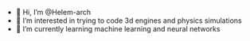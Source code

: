 - 👋 Hi, I’m @Helem-arch
- 👀 I’m interested in trying to code 3d engines and physics simulations
- 🌱 I’m currently learning machine learning and neural networks

<!---
Helem-arch/Helem-arch is a ✨ special ✨ repository because its `README.md` (this file) appears on your GitHub profile.
You can click the Preview link to take a look at your changes.
--->

